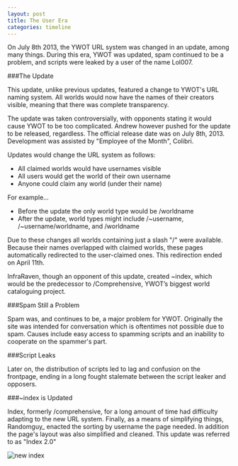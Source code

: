 ```yaml
---
layout: post
title: The User Era
categories: timeline
---
```

On July 8th 2013, the YWOT URL system was changed in an update, among many things. During this era, YWOT was updated, spam continued to be a problem, and scripts were leaked by a user of the name Lol007.

###The Update

This update, unlike previous updates, featured a change to YWOT's URL naming system. All worlds would now have the names of their creators visible, meaning that there was complete transparency.

The update was taken controversially, with opponents stating it would cause YWOT to be too complicated. Andrew however pushed for the update to be released, regardless. The official release date was on July 8th, 2013. Development was assisted by "Employee of the Month", Colibri.

Updates would change the URL system as follows:

- All claimed worlds would have usernames visible
- All users would get the world of their own username
- Anyone could claim any world (under their name)

For example...

- Before the update the only world type would be /worldname
- After the update, world types might include /~username, /~username/worldname, and /worldname

Due to these changes all worlds containing just a slash "/" were available. Because their names overlapped with claimed worlds, these pages automatically redirected to the user-claimed ones. This redirection ended on April 11th.

InfraRaven, though an opponent of this update, created ~index, which would be the predecessor to /Comprehensive, YWOT’s biggest world cataloguing project.

###Spam Still a Problem

Spam was, and continues to be, a major problem for YWOT. Originally the site was intended for conversation which is oftentimes not possible due to spam. Causes include easy access to spamming scripts and an inability to cooperate on the spammer's part.

###Script Leaks

Later on, the distribution of scripts led to lag and confusion on the frontpage, ending in a long fought stalemate between the script leaker and opposers.

###~index is Updated

Index, formerly /comprehensive, for a long amount of time had difficulty adapting to the new URL system. Finally, as a means of simplifying things, Randomguy_ enacted the sorting by username the page needed. In addition the page's layout was also simplified and cleaned. This update was referred to as "Index 2.0"

![new index](https://raw.github.com/ywothistory/ywothistory.github.io/master/images/newindex.jpg)
